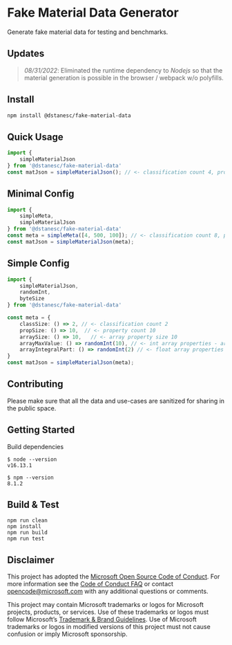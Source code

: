 # Fake Material Data Generator

Generate fake material data for testing and benchmarks. 

## Updates

> _08/31/2022_: Eliminated the runtime dependency to _Nodejs_ so that the material generation is possible in the browser / webpack w/o polyfills. 

## Install

```sh
npm install @dstanesc/fake-material-data
```
## Quick Usage
```ts
import {
    simpleMaterialJson
} from '@dstanesc/fake-material-data'
const matJson = simpleMaterialJson(); // <- classification count 4, property count 100, array property size 20
```

## Minimal Config
```ts
import {
    simpleMeta,
    simpleMaterialJson
} from '@dstanesc/fake-material-data'
const meta = simpleMeta([4, 500, 100]); // <- classification count 8, property count 500, array property size 100
const matJson = simpleMaterialJson(meta);
```

## Simple Config

```ts
import {
    simpleMaterialJson,
    randomInt,
    byteSize
} from '@dstanesc/fake-material-data'

const meta = {
    classSize: () => 2, // <- classification count 2
    propSize: () => 10,  // <- property count 10
    arraySize: () => 10,   // <- array property size 10 
    arrayMaxValue: () => randomInt(10), // <- int array properties - array max value (10 or less)
    arrayIntegralPart: () => randomInt(2) // <- float array properties - array integral part (2 or less)
}
const matJson = simpleMaterialJson(meta);
```

## Contributing

Please make sure that all the data and use-cases are sanitized for sharing in the public space.

## Getting Started

Build dependencies
```
$ node --version
v16.13.1

$ npm --version
8.1.2
```

## Build & Test

```
npm run clean
npm install
npm run build
npm run test
```

## Disclaimer

This project has adopted the [Microsoft Open Source Code of Conduct](https://opensource.microsoft.com/codeofconduct/).
For more information see the [Code of Conduct FAQ](https://opensource.microsoft.com/codeofconduct/faq/) or contact
[opencode@microsoft.com](mailto:opencode@microsoft.com) with any additional questions or comments.

This project may contain Microsoft trademarks or logos for Microsoft projects, products, or services. Use of these
trademarks or logos must follow Microsoft’s [Trademark & Brand Guidelines](https://www.microsoft.com/trademarks). Use of
Microsoft trademarks or logos in modified versions of this project must not cause confusion or imply Microsoft
sponsorship.

